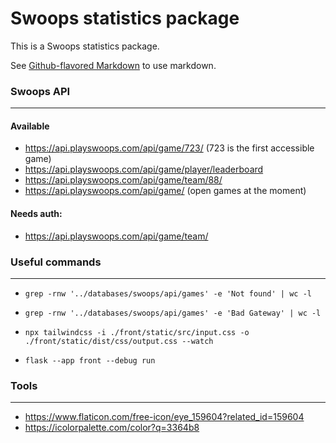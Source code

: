 # Swoops statistics package

This is a Swoops statistics package.

See
[Github-flavored Markdown](https://guides.github.com/features/mastering-markdown/)
to use markdown.

### Swoops API
___

#### Available
- https://api.playswoops.com/api/game/723/
(723 is the first accessible game)
- https://api.playswoops.com/api/game/player/leaderboard
- https://api.playswoops.com/api/game/team/88/
- https://api.playswoops.com/api/game/ (open games at the moment)

#### Needs auth:
- https://api.playswoops.com/api/game/team/

### Useful commands
___
- ```grep -rnw '../databases/swoops/api/games' -e 'Not found' | wc -l```
- ```grep -rnw '../databases/swoops/api/games' -e 'Bad Gateway' | wc -l```


- ```npx tailwindcss -i ./front/static/src/input.css -o ./front/static/dist/css/output.css --watch```
- ```flask --app front --debug run```

### Tools
___

- https://www.flaticon.com/free-icon/eye_159604?related_id=159604
- https://icolorpalette.com/color?q=3364b8
